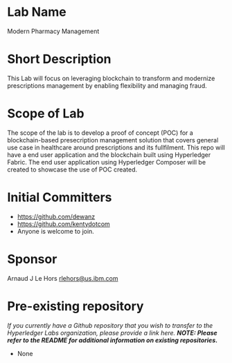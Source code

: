 # Lab Name
Modern Pharmacy Management

# Short Description
This Lab will focus on leveraging blockchain to transform and modernize prescriptions management by enabling flexibility and managing fraud.

# Scope of Lab
The scope of the lab is to develop a proof of concept (POC) for a blockchain-based presecription management solution that covers general use case in healthcare around prescriptions and its fullfilment.
This repo will have a end user application and the blockchain built using Hyperledger Fabric. The end user application using Hyperledger Composer will be created to showcase the use of POC created. 

# Initial Committers
- https://github.com/dewanz
- https://github.com/kentydotcom
- Anyone is welcome to join. 

# Sponsor
Arnaud J Le Hors rlehors@us.ibm.com

# Pre-existing repository
_If you currently have a Github repository that you wish to transfer to the Hyperledger Labs organization, please provide a link here. **NOTE: Please refer to the README for additional information on existing repositories.**_
- None
